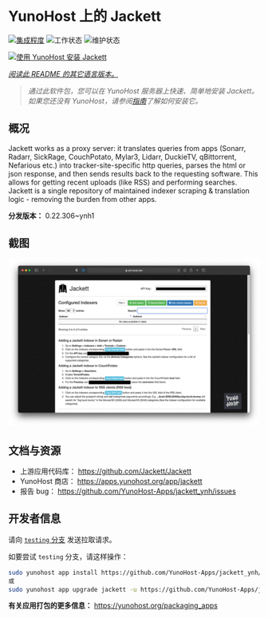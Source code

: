 <!--
注意：此 README 由 <https://github.com/YunoHost/apps/tree/master/tools/readme_generator> 自动生成
请勿手动编辑。
-->

# YunoHost 上的 Jackett

[![集成程度](https://dash.yunohost.org/integration/jackett.svg)](https://ci-apps.yunohost.org/ci/apps/jackett/) ![工作状态](https://ci-apps.yunohost.org/ci/badges/jackett.status.svg) ![维护状态](https://ci-apps.yunohost.org/ci/badges/jackett.maintain.svg)

[![使用 YunoHost 安装 Jackett](https://install-app.yunohost.org/install-with-yunohost.svg)](https://install-app.yunohost.org/?app=jackett)

*[阅读此 README 的其它语言版本。](./ALL_README.md)*

> *通过此软件包，您可以在 YunoHost 服务器上快速、简单地安装 Jackett。*  
> *如果您还没有 YunoHost，请参阅[指南](https://yunohost.org/install)了解如何安装它。*

## 概况

Jackett works as a proxy server: it translates queries from apps (Sonarr, Radarr, SickRage, CouchPotato, Mylar3, Lidarr, DuckieTV, qBittorrent, Nefarious etc.) into tracker-site-specific http queries, parses the html or json response, and then sends results back to the requesting software. This allows for getting recent uploads (like RSS) and performing searches. Jackett is a single repository of maintained indexer scraping & translation logic - removing the burden from other apps.


**分发版本：** 0.22.306~ynh1

## 截图

![Jackett 的截图](./doc/screenshots/demo.png)

## 文档与资源

- 上游应用代码库： <https://github.com/Jackett/Jackett>
- YunoHost 商店： <https://apps.yunohost.org/app/jackett>
- 报告 bug： <https://github.com/YunoHost-Apps/jackett_ynh/issues>

## 开发者信息

请向 [`testing` 分支](https://github.com/YunoHost-Apps/jackett_ynh/tree/testing) 发送拉取请求。

如要尝试 `testing` 分支，请这样操作：

```bash
sudo yunohost app install https://github.com/YunoHost-Apps/jackett_ynh/tree/testing --debug
或
sudo yunohost app upgrade jackett -u https://github.com/YunoHost-Apps/jackett_ynh/tree/testing --debug
```

**有关应用打包的更多信息：** <https://yunohost.org/packaging_apps>
